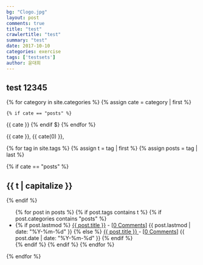 ```yaml
---
bg: "Clogo.jpg"
layout: post
comments: true
title: "test"
crawlertitle: "test"
summary: "test"
date: 2017-10-10
categories: exercise
tags: ['testsets']
author: 윤대희
---
```


## test 12345 ##

{% for category in site.categories %}
    {% assign cate = category | first %}
    
    {% if cate == "posts" %}
{{ cate }}
    {% endif $}
{% endfor %}

{{ cate }}, {{ cate(0) }}, 

{% for tag in site.tags %}
  {% assign t = tag | first %}
  {% assign posts = tag | last %}
  
  {% if cate == "posts" %}

<h2 class="category-key" id="{{ t | downcase }}">{{ t | capitalize }}</h2>

  {% endif %}


  <ul class="year">
  {% for post in posts %}
    {% if post.tags contains t %}
      {% if post.categories contains "posts" %}    
<li>
  {% if post.lastmod %}
    <a href="{{ post.url }}">{{ post.title }}</a> - [<a href="{{ post.url }}#disqus_thread" data-disqus-identifier="{{ post.id }}">0 Comments</a>]
    <span class="date">{{ post.lastmod | date: "%Y-%m-%d"  }}</span>
  {% else %}
    <a href="{{ post.url }}">{{ post.title }} </a> - [<a href="{{ post.url }}#disqus_thread" data-disqus-identifier="{{ post.id }}">0 Comments</a>]
    <span class="date">{{ post.date | date: "%Y-%m-%d"  }}</span>
  {% endif %}
</li>
      {% endif %}   
    {% endif %}
  {% endfor %}
  </ul>
{% endfor %}
